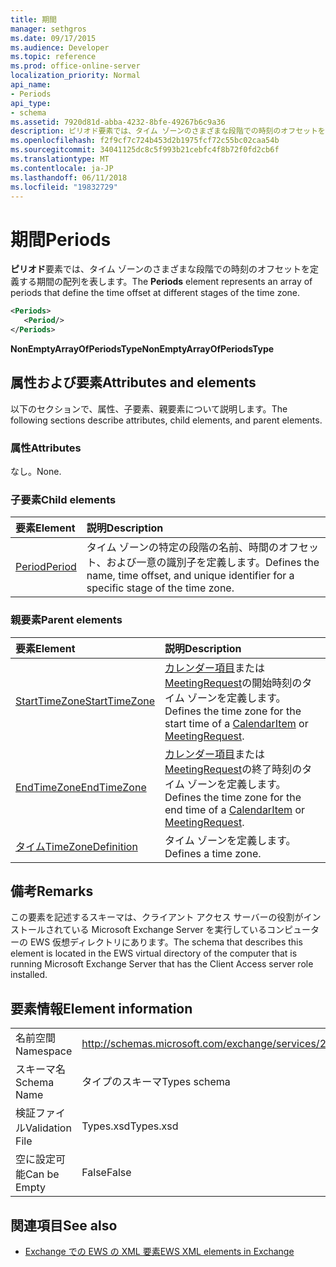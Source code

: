 ```yaml
---
title: 期間
manager: sethgros
ms.date: 09/17/2015
ms.audience: Developer
ms.topic: reference
ms.prod: office-online-server
localization_priority: Normal
api_name:
- Periods
api_type:
- schema
ms.assetid: 7920d81d-abba-4232-8bfe-49267b6c9a36
description: ピリオド要素では、タイム ゾーンのさまざまな段階での時刻のオフセットを定義する期間の配列を表します。
ms.openlocfilehash: f2f9cf7c724b453d2b1975fcf72c55bc02caa54b
ms.sourcegitcommit: 34041125dc8c5f993b21cebfc4f8b72f0fd2cb6f
ms.translationtype: MT
ms.contentlocale: ja-JP
ms.lasthandoff: 06/11/2018
ms.locfileid: "19832729"
---
```

# <a name="periods"></a><span data-ttu-id="29c85-103">期間</span><span class="sxs-lookup"><span data-stu-id="29c85-103">Periods</span></span>

<span data-ttu-id="29c85-104">**ピリオド**要素では、タイム ゾーンのさまざまな段階での時刻のオフセットを定義する期間の配列を表します。</span><span class="sxs-lookup"><span data-stu-id="29c85-104">The **Periods** element represents an array of periods that define the time offset at different stages of the time zone.</span></span> 
  
```xml
<Periods>
   <Period/>
</Periods>
```

 <span data-ttu-id="29c85-105">**NonEmptyArrayOfPeriodsType**</span><span class="sxs-lookup"><span data-stu-id="29c85-105">**NonEmptyArrayOfPeriodsType**</span></span>
## <a name="attributes-and-elements"></a><span data-ttu-id="29c85-106">属性および要素</span><span class="sxs-lookup"><span data-stu-id="29c85-106">Attributes and elements</span></span>

<span data-ttu-id="29c85-107">以下のセクションで、属性、子要素、親要素について説明します。</span><span class="sxs-lookup"><span data-stu-id="29c85-107">The following sections describe attributes, child elements, and parent elements.</span></span>
  
### <a name="attributes"></a><span data-ttu-id="29c85-108">属性</span><span class="sxs-lookup"><span data-stu-id="29c85-108">Attributes</span></span>

<span data-ttu-id="29c85-109">なし。</span><span class="sxs-lookup"><span data-stu-id="29c85-109">None.</span></span>
  
### <a name="child-elements"></a><span data-ttu-id="29c85-110">子要素</span><span class="sxs-lookup"><span data-stu-id="29c85-110">Child elements</span></span>

|<span data-ttu-id="29c85-111">**要素**</span><span class="sxs-lookup"><span data-stu-id="29c85-111">**Element**</span></span>|<span data-ttu-id="29c85-112">**説明**</span><span class="sxs-lookup"><span data-stu-id="29c85-112">**Description**</span></span>|
|:-----|:-----|
|[<span data-ttu-id="29c85-113">Period</span><span class="sxs-lookup"><span data-stu-id="29c85-113">Period</span></span>](period.md) <br/> |<span data-ttu-id="29c85-114">タイム ゾーンの特定の段階の名前、時間のオフセット、および一意の識別子を定義します。</span><span class="sxs-lookup"><span data-stu-id="29c85-114">Defines the name, time offset, and unique identifier for a specific stage of the time zone.</span></span>  <br/> |
   
### <a name="parent-elements"></a><span data-ttu-id="29c85-115">親要素</span><span class="sxs-lookup"><span data-stu-id="29c85-115">Parent elements</span></span>

|<span data-ttu-id="29c85-116">**要素**</span><span class="sxs-lookup"><span data-stu-id="29c85-116">**Element**</span></span>|<span data-ttu-id="29c85-117">**説明**</span><span class="sxs-lookup"><span data-stu-id="29c85-117">**Description**</span></span>|
|:-----|:-----|
|[<span data-ttu-id="29c85-118">StartTimeZone</span><span class="sxs-lookup"><span data-stu-id="29c85-118">StartTimeZone</span></span>](starttimezone.md) <br/> |<span data-ttu-id="29c85-119">[カレンダー項目](calendaritem.md)または[MeetingRequest](meetingrequest.md)の開始時刻のタイム ゾーンを定義します。</span><span class="sxs-lookup"><span data-stu-id="29c85-119">Defines the time zone for the start time of a [CalendarItem](calendaritem.md) or [MeetingRequest](meetingrequest.md).</span></span>  <br/> |
|[<span data-ttu-id="29c85-120">EndTimeZone</span><span class="sxs-lookup"><span data-stu-id="29c85-120">EndTimeZone</span></span>](endtimezone.md) <br/> |<span data-ttu-id="29c85-121">[カレンダー項目](calendaritem.md)または[MeetingRequest](meetingrequest.md)の終了時刻のタイム ゾーンを定義します。</span><span class="sxs-lookup"><span data-stu-id="29c85-121">Defines the time zone for the end time of a [CalendarItem](calendaritem.md) or [MeetingRequest](meetingrequest.md).</span></span>  <br/> |
|[<span data-ttu-id="29c85-122">タイム</span><span class="sxs-lookup"><span data-stu-id="29c85-122">TimeZoneDefinition</span></span>](timezonedefinition.md) <br/> |<span data-ttu-id="29c85-123">タイム ゾーンを定義します。</span><span class="sxs-lookup"><span data-stu-id="29c85-123">Defines a time zone.</span></span>  <br/> |
   
## <a name="remarks"></a><span data-ttu-id="29c85-124">備考</span><span class="sxs-lookup"><span data-stu-id="29c85-124">Remarks</span></span>

<span data-ttu-id="29c85-125">この要素を記述するスキーマは、クライアント アクセス サーバーの役割がインストールされている Microsoft Exchange Server を実行しているコンピューターの EWS 仮想ディレクトリにあります。</span><span class="sxs-lookup"><span data-stu-id="29c85-125">The schema that describes this element is located in the EWS virtual directory of the computer that is running Microsoft Exchange Server that has the Client Access server role installed.</span></span>
  
## <a name="element-information"></a><span data-ttu-id="29c85-126">要素情報</span><span class="sxs-lookup"><span data-stu-id="29c85-126">Element information</span></span>

|||
|:-----|:-----|
|<span data-ttu-id="29c85-127">名前空間</span><span class="sxs-lookup"><span data-stu-id="29c85-127">Namespace</span></span>  <br/> |http://schemas.microsoft.com/exchange/services/2006/types  <br/> |
|<span data-ttu-id="29c85-128">スキーマ名</span><span class="sxs-lookup"><span data-stu-id="29c85-128">Schema Name</span></span>  <br/> |<span data-ttu-id="29c85-129">タイプのスキーマ</span><span class="sxs-lookup"><span data-stu-id="29c85-129">Types schema</span></span>  <br/> |
|<span data-ttu-id="29c85-130">検証ファイル</span><span class="sxs-lookup"><span data-stu-id="29c85-130">Validation File</span></span>  <br/> |<span data-ttu-id="29c85-131">Types.xsd</span><span class="sxs-lookup"><span data-stu-id="29c85-131">Types.xsd</span></span>  <br/> |
|<span data-ttu-id="29c85-132">空に設定可能</span><span class="sxs-lookup"><span data-stu-id="29c85-132">Can be Empty</span></span>  <br/> |<span data-ttu-id="29c85-133">False</span><span class="sxs-lookup"><span data-stu-id="29c85-133">False</span></span>  <br/> |
   
## <a name="see-also"></a><span data-ttu-id="29c85-134">関連項目</span><span class="sxs-lookup"><span data-stu-id="29c85-134">See also</span></span>



- [<span data-ttu-id="29c85-135">Exchange での EWS の XML 要素</span><span class="sxs-lookup"><span data-stu-id="29c85-135">EWS XML elements in Exchange</span></span>](ews-xml-elements-in-exchange.md)


